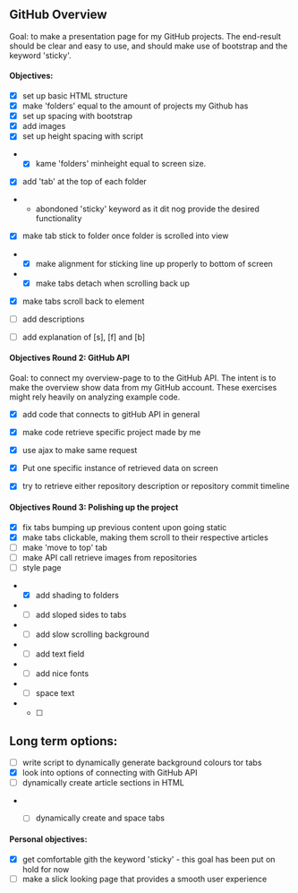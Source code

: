 ## GitHub Overview

Goal: to make a presentation page for my GitHub projects. The end-result should be clear and easy to use, and should make use of bootstrap and the keyword 'sticky'. 

#### Objectives:

* [x] set up basic HTML structure
* [x] make 'folders' equal to the amount of projects my Github has
* [x] set up spacing with bootstrap
* [x] add images
* [x] set up height spacing with script
* * [x] kame 'folders' minheight equal to screen size.
* [x] add 'tab' at the top of each folder
* * abondoned 'sticky' keyword as it dit nog provide the desired functionality
* [x] make tab stick to folder once folder is scrolled into view
* * [x] make alignment for sticking line up properly to bottom of screen
* * [x] make tabs detach when scrolling back up
* [x] make tabs scroll back to element
* [ ] add descriptions
* [ ] add explanation of [s], [f] and [b]


#### Objectives Round 2: GitHub API

Goal: to connect my overview-page to to the GitHub API. The intent is to make the overview show data from my GitHub account. These exercises might rely heavily on analyzing example code.

* [x] add code that connects to gitHub API in general
* [x] make code retrieve specific project made by me
* [x] use ajax to make same request
* [x] Put one specific instance of retrieved data on screen
* [x] try to retrieve either repository description or repository commit timeline 


#### Objectives Round 3: Polishing up the project
* [x] fix tabs bumping up previous content upon going static
* [x] make tabs clickable, making them scroll to their respective articles
* [ ] make 'move to top' tab
* [ ] make API call retrieve images from repositories
* [ ] style page
* * [x] add shading to folders
* * [ ] add sloped sides to tabs
* * [ ] add slow scrolling background
* * [ ] add text field
* * [ ] add nice fonts
* * [ ] space text
* * [ ] 


## Long term options:
* [ ] write script to dynamically generate background colours tor tabs
* [x] look into options of connecting with GitHub API
* [ ] dynamically create article sections in HTML
* * [ ] dynamically create and space tabs


#### Personal objectives:

* [x] get comfortable gith the keyword 'sticky' - this goal has been put on hold for now
* [ ] make a slick looking page that provides a smooth user experience
